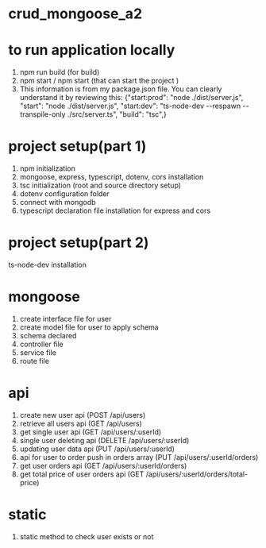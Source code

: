 # crud_mongoose_a2

# to run application locally

1. npm run build (for build)
2. npm start / npm start (that can start the project )
3. This information is from my package.json file. You can clearly understand it by reviewing this:
   {"start:prod": "node ./dist/server.js",
   "start": "node ./dist/server.js",
   "start:dev": "ts-node-dev --respawn --transpile-only ./src/server.ts", "build": "tsc",}

# project setup(part 1)

1. npm initialization
2. mongoose, express, typescript, dotenv, cors installation
3. tsc initialization (root and source directory setup)
4. dotenv configuration folder
5. connect with mongodb
6. typescript declaration file installation for express and cors

# project setup(part 2)

ts-node-dev installation

# mongoose

1. create interface file for user
2. create model file for user to apply schema
3. schema declared
4. controller file
5. service file
6. route file

# api

1. create new user api (POST /api/users)
2. retrieve all users api (GET /api/users)
3. get single user api (GET /api/users/:userId)
4. single user deleting api (DELETE /api/users/:userId)
5. updating user data api (PUT /api/users/:userId)
6. api for user to order push in orders array (PUT /api/users/:userId/orders)
7. get user orders api (GET /api/users/:userId/orders)
8. get total price of user orders api (GET /api/users/:userId/orders/total-price)

# static

1. static method to check user exists or not
